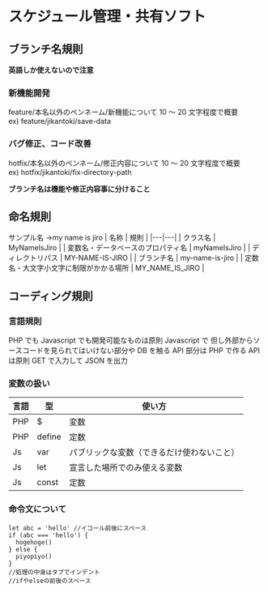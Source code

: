 # スケジュール管理・共有ソフト

## ブランチ名規則

**英語しか使えないので注意**

### 新機能開発

feature/本名以外のペンネーム/新機能について 10 ～ 20 文字程度で概要  
ex) feature/jikantoki/save-data

### バグ修正、コード改善

hotfix/本名以外のペンネーム/修正内容について 10 ～ 20 文字程度で概要  
ex) hotfix/jikantoki/fix-directory-path

**ブランチ名は機能や修正内容事に分けること**

## 命名規則

サンプル名 →my name is jiro
| 名称 | 規則 |
|---|---|
| クラス名 | MyNameIsJiro |
| 変数名・データベースのプロパティ名 | myNameIsJiro |
| ディレクトリパス | MY-NAME-IS-JIRO |
| ブランチ名 | my-name-is-jiro |
| 定数名・大文字小文字に制限がかかる場所 | MY_NAME_IS_JIRO |

## コーディング規則

### 言語規則

PHP でも Javascript でも開発可能なものは原則 Javascript で
但し外部からソースコードを見られてはいけない部分や DB を触る API 部分は PHP で作る
API は原則 GET で入力して JSON を出力

### 変数の扱い

| 言語 | 型     | 使い方                                     |
| ---- | ------ | ------------------------------------------ |
| PHP  | $      | 変数                                       |
| PHP  | define | 定数                                       |
| Js   | var    | パブリックな変数（できるだけ使わないこと） |
| Js   | let    | 宣言した場所でのみ使える変数               |
| Js   | const  | 定数                                       |

### 命令文について

```
let abc = 'hello' //イコール前後にスペース
if (abc === 'hello') {
  hogehoge()
} else {
  piyopiyo()
}
//処理の中身はタブでインデント
//ifやelseの前後のスペース
```
